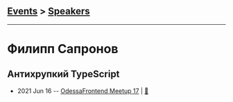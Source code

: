 ## [Events](../README.md) > [Speakers](../speakers.md)
---

# Филипп Сапронов

## Антихрупкий TypeScript
- 2021 Jun 16 -- [OdessaFrontend Meetup 17](https://youtu.be/tf75EONmnXU)  | [:notebook:](https://www.slideshare.net/odessafrontend/typescript-odessafrontend-meetup-17)  
